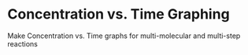 # Concentration vs. Time Graphing
Make Concentration vs. Time graphs for multi-molecular and multi-step reactions
